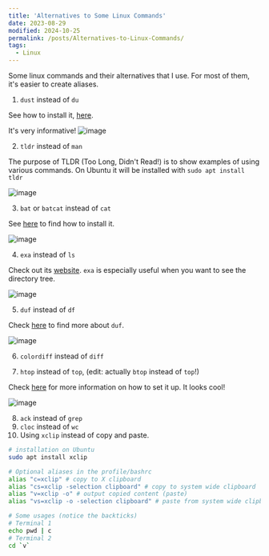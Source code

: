 ```yaml
---
title: 'Alternatives to Some Linux Commands'
date: 2023-08-29
modified: 2024-10-25
permalink: /posts/Alternatives-to-Linux-Commands/
tags:
  - Linux
---
```


Some linux commands and their alternatives that I use. For most of them, it's easier to create aliases.

1. `dust` instead of `du`

See how to install it, [here](https://github.com/bootandy/dust).

It's very informative!
![image](https://github.com/amirsojoodi/Manuals-and-Tutorials/assets/10928452/44de523e-bb9c-4598-b646-5088fe00c6d6)

2. `tldr` instead of `man`

The purpose of TLDR (Too Long, Didn't Read!) is to show examples of using various commands.
On Ubuntu it will be installed with `sudo apt install tldr`

![image](https://github.com/amirsojoodi/Manuals-and-Tutorials/assets/10928452/3afb07e6-d54e-4c91-965f-0c7d283b3a61)

3. `bat` or `batcat` instead of `cat`

See [here](https://github.com/sharkdp/bat) to find how to install it.

![image](https://github.com/amirsojoodi/Manuals-and-Tutorials/assets/10928452/accc6645-243d-49d4-9e83-26246671d949)

4. `exa` instead of `ls`

Check out its [website](https://the.exa.website/).
`exa` is especially useful when you want to see the directory tree.

![image](https://github.com/amirsojoodi/Manuals-and-Tutorials/assets/10928452/044b701b-c486-4caf-ad39-af0e78885521)

5. `duf` instead of `df`

Check [here](https://github.com/muesli/duf) to find more about `duf`.

![image](https://github.com/amirsojoodi/Manuals-and-Tutorials/assets/10928452/453cda30-989d-4e42-b532-c06c769ef7b6)

6. `colordiff` instead of `diff`
   
7. `htop` instead of `top`, (edit: actually `btop` instead of `top`!)

Check [here](https://github.com/aristocratos/btop/) for more information on how to set it up.
It looks cool!

![image](https://github.com/user-attachments/assets/ae460ca8-c063-49b8-a453-00182c352e05)

8. `ack` instead of `grep`
9. `cloc` instead of `wc`
10. Using `xclip` instead of copy and paste.

```bash
# installation on Ubuntu
sudo apt install xclip

# Optional aliases in the profile/bashrc
alias "c=xclip" # copy to X clipboard
alias "cs=xclip -selection clipboard" # copy to system wide clipboard
alias "v=xclip -o" # output copied content (paste)
alias "vs=xclip -o -selection clipboard" # paste from system wide clipboard

# Some usages (notice the backticks)
# Terminal 1
echo pwd | c
# Terminal 2
cd `v`
```


